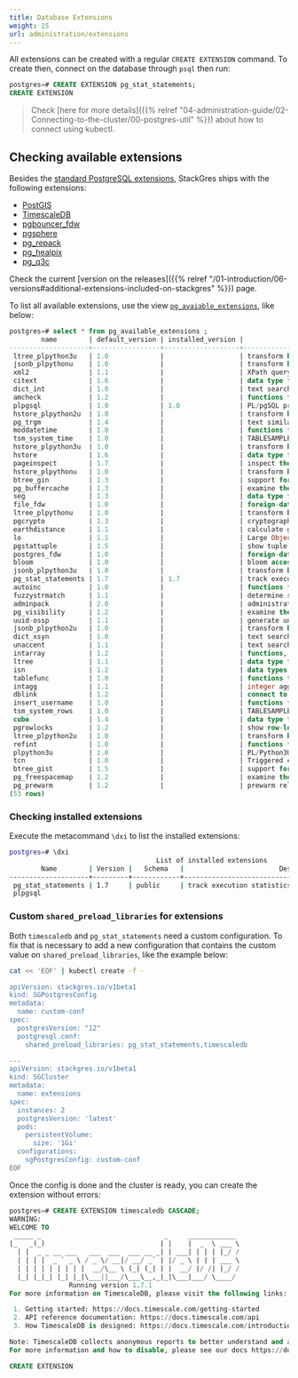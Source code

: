 ```yaml
---
title: Database Extensions
weight: 15
url: administration/extensions
---
```


All extensions can be created with a regular `CREATE EXTENSION` command. To create then, connect on the database through `psql` then run:

```sql
postgres=# CREATE EXTENSION pg_stat_statements;
CREATE EXTENSION
```
> Check [here for more details]({{% relref "04-administration-guide/02-Connecting-to-the-cluster/00-postgres-util" %}}) about how to connect using kubectl.

## Checking available extensions

Besides the [standard PostgreSQL extensions](https://www.postgresql.org/docs/current/contrib.html), StackGres ships with the following extensions:

* [PostGIS](https://github.com/postgis/postgis)
* [TimescaleDB](https://github.com/timescale/timescaledb)
* [pgbouncer_fdw](https://github.com/CrunchyData/pgbouncer_fdw)
* [pgsphere](https://github.com/akorotkov/pgsphere)
* [pg_repack](https://github.com/reorg/pg_repack)
* [pg_healpix](https://gitlab.com/ongresinc/pg_healpix)
* [pg_q3c](https://github.com/segasai/q3c)

Check the current [version on the releases]({{% relref "/01-introduction/06-versions#additional-extensions-included-on-stackgres" %}}) page.

To list all available extensions, use the view [`pg_avaiable_extensions`](https://www.postgresql.org/docs/current/view-pg-available-extensions.html), like below:

```sql
postgres=# select * from pg_available_extensions ;
        name        | default_version | installed_version |                               comment                                
--------------------+-----------------+-------------------+----------------------------------------------------------------------
 ltree_plpython3u   | 1.0             |                   | transform between ltree and plpython3u
 jsonb_plpythonu    | 1.0             |                   | transform between jsonb and plpythonu
 xml2               | 1.1             |                   | XPath querying and XSLT
 citext             | 1.6             |                   | data type for case-insensitive character strings
 dict_int           | 1.0             |                   | text search dictionary template for integers
 amcheck            | 1.2             |                   | functions for verifying relation integrity
 plpgsql            | 1.0             | 1.0               | PL/pgSQL procedural language
 hstore_plpython2u  | 1.0             |                   | transform between hstore and plpython2u
 pg_trgm            | 1.4             |                   | text similarity measurement and index searching based on trigrams
 moddatetime        | 1.0             |                   | functions for tracking last modification time
 tsm_system_time    | 1.0             |                   | TABLESAMPLE method which accepts time in milliseconds as a limit
 hstore_plpython3u  | 1.0             |                   | transform between hstore and plpython3u
 hstore             | 1.6             |                   | data type for storing sets of (key, value) pairs
 pageinspect        | 1.7             |                   | inspect the contents of database pages at a low level
 hstore_plpythonu   | 1.0             |                   | transform between hstore and plpythonu
 btree_gin          | 1.3             |                   | support for indexing common datatypes in GIN
 pg_buffercache     | 1.3             |                   | examine the shared buffer cache
 seg                | 1.3             |                   | data type for representing line segments or floating-point intervals
 file_fdw           | 1.0             |                   | foreign-data wrapper for flat file access
 ltree_plpythonu    | 1.0             |                   | transform between ltree and plpythonu
 pgcrypto           | 1.3             |                   | cryptographic functions
 earthdistance      | 1.1             |                   | calculate great-circle distances on the surface of the Earth
 lo                 | 1.1             |                   | Large Object maintenance
 pgstattuple        | 1.5             |                   | show tuple-level statistics
 postgres_fdw       | 1.0             |                   | foreign-data wrapper for remote PostgreSQL servers
 bloom              | 1.0             |                   | bloom access method - signature file based index
 jsonb_plpython3u   | 1.0             |                   | transform between jsonb and plpython3u
 pg_stat_statements | 1.7             | 1.7               | track execution statistics of all SQL statements executed
 autoinc            | 1.0             |                   | functions for autoincrementing fields
 fuzzystrmatch      | 1.1             |                   | determine similarities and distance between strings
 adminpack          | 2.0             |                   | administrative functions for PostgreSQL
 pg_visibility      | 1.2             |                   | examine the visibility map (VM) and page-level visibility info
 uuid-ossp          | 1.1             |                   | generate universally unique identifiers (UUIDs)
 jsonb_plpython2u   | 1.0             |                   | transform between jsonb and plpython2u
 dict_xsyn          | 1.0             |                   | text search dictionary template for extended synonym processing
 unaccent           | 1.1             |                   | text search dictionary that removes accents
 intarray           | 1.2             |                   | functions, operators, and index support for 1-D arrays of integers
 ltree              | 1.1             |                   | data type for hierarchical tree-like structures
 isn                | 1.2             |                   | data types for international product numbering standards
 tablefunc          | 1.0             |                   | functions that manipulate whole tables, including crosstab
 intagg             | 1.1             |                   | integer aggregator and enumerator (obsolete)
 dblink             | 1.2             |                   | connect to other PostgreSQL databases from within a database
 insert_username    | 1.0             |                   | functions for tracking who changed a table
 tsm_system_rows    | 1.0             |                   | TABLESAMPLE method which accepts number of rows as a limit
 cube               | 1.4             |                   | data type for multidimensional cubes
 pgrowlocks         | 1.2             |                   | show row-level locking information
 ltree_plpython2u   | 1.0             |                   | transform between ltree and plpython2u
 refint             | 1.0             |                   | functions for implementing referential integrity (obsolete)
 plpython3u         | 1.0             |                   | PL/Python3U untrusted procedural language
 tcn                | 1.0             |                   | Triggered change notifications
 btree_gist         | 1.5             |                   | support for indexing common datatypes in GiST
 pg_freespacemap    | 1.2             |                   | examine the free space map (FSM)
 pg_prewarm         | 1.2             |                   | prewarm relation data
(53 rows)
```
> 


### Checking installed extensions

Execute the metacommand `\dxi` to list the installed extensions:

```bash
postgres=# \dxi
                                     List of installed extensions
        Name        | Version |   Schema   |                        Description                        
--------------------+---------+------------+-----------------------------------------------------------
 pg_stat_statements | 1.7     | public     | track execution statistics of all SQL statements executed
 plpgsql     
```

### Custom `shared_preload_libraries` for extensions

Both `timescaledb` and `pg_stat_statements` need a custom configuration. To fix that is necessary to add a new configuration that contains the custom value on `shared_preload_libraries`, like the example below:

```bash
cat << 'EOF' | kubectl create -f -

apiVersion: stackgres.io/v1beta1
kind: SGPostgresConfig
metadata:
  name: custom-conf
spec:
  postgresVersion: "12"
  postgresql.conf:
    shared_preload_libraries: pg_stat_statements,timescaledb

---
apiVersion: stackgres.io/v1beta1
kind: SGCluster
metadata:
  name: extensions
spec:
  instances: 2
  postgresVersion: 'latest'
  pods:
    persistentVolume: 
      size: '1Gi'
  configurations:
    sgPostgresConfig: custom-conf
EOF
```

Once the config is done and the cluster is ready, you can create the extension without errors:

```sql
postgres=# CREATE EXTENSION timescaledb CASCADE;
WARNING:  
WELCOME TO
 _____ _                               _     ____________  
|_   _(_)                             | |    |  _  \ ___ \ 
  | |  _ _ __ ___   ___  ___  ___ __ _| | ___| | | | |_/ / 
  | | | |  _ ` _ \ / _ \/ __|/ __/ _` | |/ _ \ | | | ___ \ 
  | | | | | | | | |  __/\__ \ (_| (_| | |  __/ |/ /| |_/ /
  |_| |_|_| |_| |_|\___||___/\___\__,_|_|\___|___/ \____/
               Running version 1.7.1
For more information on TimescaleDB, please visit the following links:

 1. Getting started: https://docs.timescale.com/getting-started
 2. API reference documentation: https://docs.timescale.com/api
 3. How TimescaleDB is designed: https://docs.timescale.com/introduction/architecture

Note: TimescaleDB collects anonymous reports to better understand and assist our users.
For more information and how to disable, please see our docs https://docs.timescaledb.com/using-timescaledb/telemetry.

CREATE EXTENSION
```